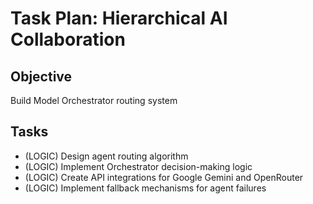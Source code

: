 # Task Plan: Hierarchical AI Collaboration

## Objective
Build Model Orchestrator routing system

## Tasks
- (LOGIC) Design agent routing algorithm
- (LOGIC) Implement Orchestrator decision-making logic
- (LOGIC) Create API integrations for Google Gemini and OpenRouter
- (LOGIC) Implement fallback mechanisms for agent failures